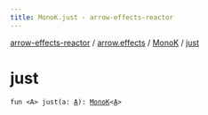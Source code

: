 ```yaml
---
title: MonoK.just - arrow-effects-reactor
---
```


[arrow-effects-reactor](../../index.html) / [arrow.effects](../index.html) / [MonoK](index.html) / [just](./just.html)

# just

`fun <A> just(a: `[`A`](just.html#A)`): `[`MonoK`](index.html)`<`[`A`](just.html#A)`>`
